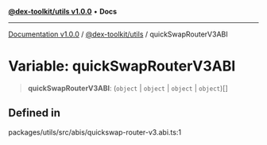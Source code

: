 [**@dex-toolkit/utils v1.0.0**](../README.md) • **Docs**

***

[Documentation v1.0.0](../../../packages.md) / [@dex-toolkit/utils](../README.md) / quickSwapRouterV3ABI

# Variable: quickSwapRouterV3ABI

> **quickSwapRouterV3ABI**: (`object` \| `object` \| `object` \| `object`)[]

## Defined in

packages/utils/src/abis/quickswap-router-v3.abi.ts:1

